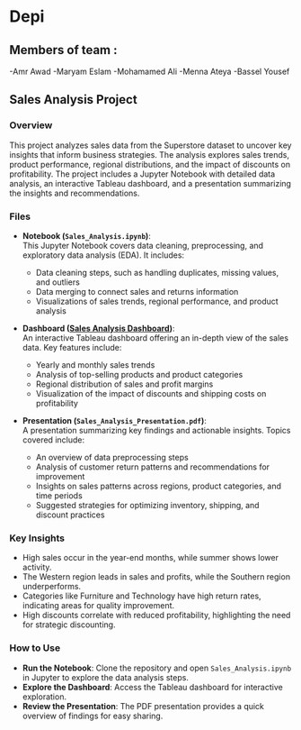 # Depi
## Members of team : 
-Amr Awad
-Maryam Eslam
-Mohamamed Ali
-Menna Ateya
-Bassel Yousef
## Sales Analysis Project

### Overview
This project analyzes sales data from the Superstore dataset to uncover key insights that inform business strategies. The analysis explores sales trends, product performance, regional distributions, and the impact of discounts on profitability. The project includes a Jupyter Notebook with detailed data analysis, an interactive Tableau dashboard, and a presentation summarizing the insights and recommendations.

### Files

- **Notebook (`Sales_Analysis.ipynb`)**:  
  This Jupyter Notebook covers data cleaning, preprocessing, and exploratory data analysis (EDA). It includes:
  - Data cleaning steps, such as handling duplicates, missing values, and outliers
  - Data merging to connect sales and returns information
  - Visualizations of sales trends, regional performance, and product analysis

- **Dashboard ([Sales Analysis Dashboard](https://public.tableau.com/app/profile/amr.elkhamisy/viz/SalesAnalysisProject_17300263789400/SalesDetails))**:  
  An interactive Tableau dashboard offering an in-depth view of the sales data. Key features include:
  - Yearly and monthly sales trends
  - Analysis of top-selling products and product categories
  - Regional distribution of sales and profit margins
  - Visualization of the impact of discounts and shipping costs on profitability

- **Presentation (`Sales_Analysis_Presentation.pdf`)**:  
  A presentation summarizing key findings and actionable insights. Topics covered include:
  - An overview of data preprocessing steps
  - Analysis of customer return patterns and recommendations for improvement
  - Insights on sales patterns across regions, product categories, and time periods
  - Suggested strategies for optimizing inventory, shipping, and discount practices

### Key Insights
- High sales occur in the year-end months, while summer shows lower activity.
- The Western region leads in sales and profits, while the Southern region underperforms.
- Categories like Furniture and Technology have high return rates, indicating areas for quality improvement.
- High discounts correlate with reduced profitability, highlighting the need for strategic discounting.

### How to Use
- **Run the Notebook**: Clone the repository and open `Sales_Analysis.ipynb` in Jupyter to explore the data analysis steps.
- **Explore the Dashboard**: Access the Tableau dashboard for interactive exploration.
- **Review the Presentation**: The PDF presentation provides a quick overview of findings for easy sharing.
